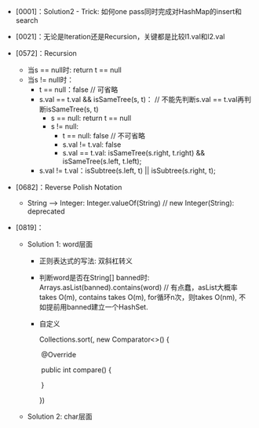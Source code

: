 + [0001]：Solution2 - Trick: 如何one pass同时完成对HashMap的insert和search

+ [0021]：无论是Iteration还是Recursion，关键都是比较l1.val和l2.val

+ [0572]：Recursion

  + 当s == null时: return t == null
  + 当s != null时：
    + t == null：false    // 可省略 
    + s.val == t.val && isSameTree(s, t)：    // 不能先判断s.val == t.val再判断isSameTree(s, t)
      + s == null: return t == null
      + s != null: 
        + t == null: false     // 不可省略
        + s.val != t.val: false
        + s.val == t.val: isSameTree(s.right, t.right) && isSameTree(s.left, t.left);
    + s.val != t.val：isSubtree(s.left, t) || isSubtree(s.right, t);

+ [0682]：Reverse Polish Notation

  + String —> Integer: Integer.valueOf(String)     // new Integer(String): deprecated

+ [0819]：

  + Solution 1: word层面

    + 正则表达式的写法: 双斜杠转义

    + 判断word是否在String[] banned时: Arrays.asList(banned).contains(word)  // 有点蠢，asList大概率takes O(m), contains takes O(m), for循环n次，则takes O(nm), 不如提前用banned建立一个HashSet.

    + 自定义

      Collections.sort(, new Comparator<>() {

      ​		@Override

      ​		public int compare() {

      ​		}

      })

  + Solution 2: char层面